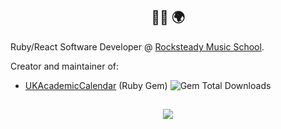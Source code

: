 <h2 align="center">👋🏼 🌍</h2>

<p>Ruby/React Software Developer @ <a href="https://www.rocksteadymusicschool.com" target="_blank">Rocksteady Music School</a>.</p>

<p>Creator and maintainer of:</p>

- <a href="https://github.com/m-smiff/uk_academic_calendar" target="_blank">UKAcademicCalendar</a> (Ruby Gem) ![Gem Total Downloads](https://img.shields.io/gem/dt/uk_academic_calendar?link=https%3A%2F%2Frubygems.org%2Fgems%2Fuk_academic_calendar)


<h2 align="center"><img src="https://media.giphy.com/media/v1.Y2lkPTc5MGI3NjExNjk5M3EyY2Myb2gzeHk5dWQwc3FiYXU2a2F3aWo5bDB2NjZ2Y3U1NiZlcD12MV9pbnRlcm5hbF9naWZfYnlfaWQmY3Q9Zw/TJBbXQooivUNq/giphy.gif" /></h2>
